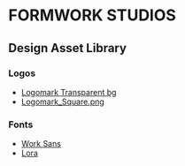 # FORMWORK STUDIOS
## Design Asset Library

### Logos
- [Logomark Transparent bg](./Logomark.png)
- [Logomark_Square.png](./Logomark_Square.png)

### Fonts
- [Work Sans](./fonts/)
- [Lora](./fonts/)

